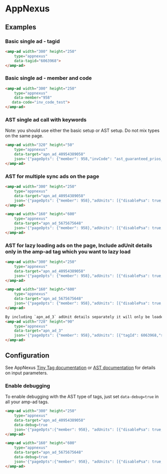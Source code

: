 <!---
Copyright 2015 The AMP HTML Authors. All Rights Reserved.

Licensed under the Apache License, Version 2.0 (the "License");
you may not use this file except in compliance with the License.
You may obtain a copy of the License at

      http://www.apache.org/licenses/LICENSE-2.0

Unless required by applicable law or agreed to in writing, software
distributed under the License is distributed on an "AS-IS" BASIS,
WITHOUT WARRANTIES OR CONDITIONS OF ANY KIND, either express or implied.
See the License for the specific language governing permissions and
limitations under the License.
-->

# AppNexus

## Examples

### Basic single ad - tagid

```html
<amp-ad width="300" height="250"
    type="appnexus"
    data-tagid="6063968">
</amp-ad>
```

### Basic single ad - member and code

```html
<amp-ad width="300" height="250"
    type="appnexus"
    data-member="958"
   data-code="inv_code_test">
</amp-ad>
```

### AST single ad call with keywords

Note: you should use either the basic setup or AST setup. Do not mix types on the same page.

```html
<amp-ad width="320" height="50"
    type="appnexus"
    data-target="apn_ad_40954389058"
    json='{"pageOpts": {"member": 958,"invCode": "ast_guaranteed_prios_1","keywords": {"adSite":"mobile-smh","cat":"business","cat1":"bankingandfinance","ctype":"article","synd":"amp"}},"targetId": "apn_ad_40954389058","sizes": [[300, 50]],"adUnits": [{"invCode": "ast_guaranteed_prios_1","disablePsa": true,"sizes": [[320, 50],[300, 50]],"targetId": "apn_ad_5675675648","keywords": {"pos": 1}},{"invCode": "ast_guaranteed_prios_1","disablePsa": true,"sizes": [30, 250],"targetId": "apn_ad_5675675648","keywords": {"pos": 2}}]}'class="i-amphtml-element i-amphtml-layout-fixed i-amphtml-layout-size-defined i-amphtml-layout">
</amp-ad>
```

### AST for multiple sync ads on the page

```html
<amp-ad width="300" height="250"
    type="appnexus"
    data-target="apn_ad_40954389058"
    json='{"pageOpts": {"member": 958},"adUnits": [{"disablePsa": true,"invCode": "ast_guaranteed_prios_1","tagId": 12345,"sizes": [300, 250],"targetId": "apn_ad_40954389058"}, {"invCode": "ast_guaranteed_prios_1","tagId": 456,"sizes": [160, 600],"targetId": "apn_ad_5675675648"}]}'>
</amp-ad>

<amp-ad width="160" height="600"
    type="appnexus"
    data-target="apn_ad_5675675648"
    json='{"pageOpts": {"member": 958},"adUnits": [{"disablePsa": true,"invCode": "ast_guaranteed_prios_1","tagId": 12345,"sizes": [300, 250],"targetId": "apn_ad_40954389058"}, {"invCode": "ast_guaranteed_prios_1","tagId": 456,"sizes": [160, 600],"targetId": "apn_ad_5675675648"}]}'>
</amp-ad>
```

### AST for lazy loading ads on the page, Include adUnit details only in the amp-ad tag which you want to lazy load

```html
<amp-ad width="300" height="250"
    type="appnexus"
    data-target="apn_ad_40954389058"
    json='{"pageOpts": {"member": 958},"adUnits": [{"disablePsa": true,"invCode": "ast_guaranteed_prios_1","tagId": 12345,"sizes": [300, 250],"targetId": "apn_ad_40954389058"}, {"invCode": "ast_guaranteed_prios_1","tagId": 456,"sizes": [160, 600],"targetId": "apn_ad_5675675648"}]}'>
</amp-ad>

<amp-ad width="160" height="600"
    type="appnexus"
    data-target="apn_ad_5675675648"
    json='{"pageOpts": {"member": 958},"adUnits": [{"disablePsa": true,"invCode": "ast_guaranteed_prios_1","tagId": 12345,"sizes": [300, 250],"targetId": "apn_ad_40954389058"}, {"invCode": "ast_guaranteed_prios_1","tagId": 456,"sizes": [160, 600],"targetId": "apn_ad_5675675648"}]}'>
</amp-ad>

By including `apn_ad_3` adUnit details separately it will only be loaded when user scrolls to this tag
<amp-ad width="728" height="90"
    type="appnexus"
    data-target="apn_ad_3"
    json='{"pageOpts": {"member": 958},"adUnits": [{"tagId": 6063968,"sizes": [728,90],"targetId":"apn_ad_3"}]}'>
</amp-ad>
```

## Configuration

See AppNexus [Tiny Tag documentation](https://wiki.appnexus.com/display/adnexusdocumentation/Dynamic+TinyTag+Parameters) or [AST  documentation](https://wiki.appnexus.com/pages/viewpage.action?pageId=75793258) for details on input parameters.

### Enable debugging

To enable debugging with the AST type of tags, just set `data-debug=true` in all your amp-ad tags.

```html
<amp-ad width="300" height="250"
    type="appnexus"
    data-target="apn_ad_40954389058"
    data-debug=true
    json='{"pageOpts":{"member": 958}, "adUnits": [{"disablePsa": true, "invCode": "ast_guaranteed_prios_1","sizes": [300,250],"targetId": "apn_ad_40954389058"}, {"invCode": "ast_guaranteed_prios_1","sizes": [160,600],"targetId":"apn_ad_5675675648"}]}'>
</amp-ad>

<amp-ad width="160" height="600"
    type="appnexus"
    data-target="apn_ad_5675675648"
    data-debug=true
    json='{"pageOpts":{"member": 958}, "adUnits": [{"disablePsa": true, "invCode": "ast_guaranteed_prios_1","sizes": [300,250],"targetId": "apn_ad_40954389058"}, {"invCode": "ast_guaranteed_prios_1","sizes": [160,600],"targetId":"apn_ad_5675675648"}]}'>
</amp-ad>
```
